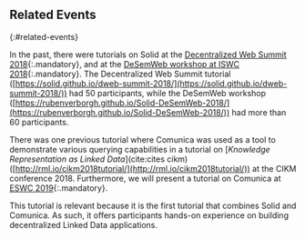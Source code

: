 ## Related Events
{:#related-events}

In the past, there were tutorials on Solid at the
[Decentralized Web Summit 2018](https://decentralizedwebsummit2018.sched.com/event/Fg5q/workshop-building-solid-apps-a-hands-on-tutorial){:.mandatory},
and at the [DeSemWeb workshop at ISWC 2018](http://iswc2018.desemweb.org/program/){:.mandatory}.
The Decentralized Web Summit tutorial ([https://solid.github.io/dweb-summit-2018/](https://solid.github.io/dweb-summit-2018/)) had 50 participants,
while the DeSemWeb workshop ([https://rubenverborgh.github.io/Solid-DeSemWeb-2018/](https://rubenverborgh.github.io/Solid-DeSemWeb-2018/))
had more than 60 participants.

There was one previous tutorial where Comunica was used
as a tool to demonstrate various querying capabilities in a tutorial
on [_Knowledge Representation as Linked Data_](cite:cites cikm)
([http://rml.io/cikm2018tutorial/](http://rml.io/cikm2018tutorial/)) at the CIKM conference 2018.
Furthermore, we will present a tutorial on Comunica at [ESWC 2019](https://comunica.github.io/Tutorial-ESWC2019-Comunica/){:.mandatory}.

This tutorial is relevant because
it is the first tutorial that combines Solid and Comunica.
As such, it offers participants hands-on experience on
building decentralized Linked Data applications.
